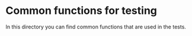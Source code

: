 # Common functions for testing

In this directory you can find common functions that are used in the tests.
